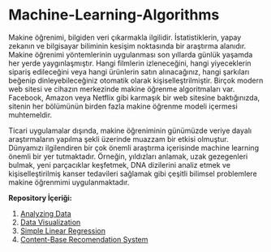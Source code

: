 # Machine-Learning-Algorithms

Makine öğrenimi, bilgiden veri çıkarmakla ilgilidir. İstatistiklerin, yapay zekanın ve bilgisayar biliminin kesişim noktasında bir araştırma alanıdır. Makine öğrenimi yöntemlerinin uygulanması son yıllarda günlük yaşamda her yerde yaygınlaşmıştır. Hangi filmlerin izleneceğini, hangi yiyeceklerin sipariş edileceğini veya hangi ürünlerin satın alınacağınız, hangi şarkıları beğenip dinleyebileceğiniz otomatik olarak kişiselleştrilmiştir. Birçok modern web sitesi ve cihazın merkezinde makine öğrenme algoritmaları var. Facebook, Amazon veya Netflix gibi karmaşık bir web sitesine baktığınızda, sitenin her bölümünün birden fazla makine öğrenme modeli içermesi muhtemeldir.

Ticari uygulamalar dışında, makine öğreniminin günümüzde veriye dayalı araştırmaların yapılma şekli üzerinde muazzam bir etkisi olmuştur. Dünyamızı ilgilendiren bir çok önemli araştırma içerisinde machine learning önemli bir yer tutmaktadır. Örneğin, yıldızları anlamak, uzak gezegenleri bulmak, yeni parçacıklar keşfetmek, DNA dizilerini analiz etmek ve kişiselleştirilmiş kanser tedavileri sağlamak gibi çeşitli bilimsel problemlere makine öğrenmimi uygulanmaktadır.

**Repository İçeriği:** <br>
1. [Analyzing Data](https://github.com/Burakkylmz/Machine-Learning-Algorithms/blob/master/Analyzing%20Data.ipynb) <br>
2. [Data Visualization](https://github.com/Burakkylmz/Machine-Learning-Algorithms/blob/master/Data%20Visualization.ipynb) <br>
3. [Simple Linear Regression](https://github.com/Burakkylmz/Machine-Learning-Algorithms/blob/master/Simple%20Linear%20Regression.ipynb) <br>
4. [Content-Base Recomendation System](https://github.com/Burakkylmz/Machine-Learning-Algorithms/blob/master/Content-Base%20Recomendation%20System.ipynb) <br>

